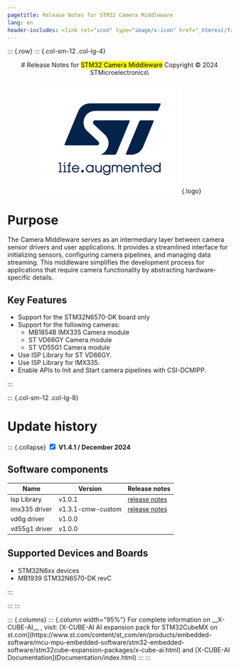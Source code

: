 ```yaml
---
pagetitle: Release Notes for STM32 Camera Middleware
lang: en
header-includes: <link rel="icon" type="image/x-icon" href="_htmresc/favicon.png" />
---
```


::: {.row}
::: {.col-sm-12 .col-lg-4}

<center>
# Release Notes for <mark>STM32 Camera Middleware</mark>
Copyright &copy; 2024 STMicroelectronics\

[![ST logo](_htmresc/st_logo_2020.png)](https://www.st.com){.logo}
</center>

# Purpose

The Camera Middleware serves as an intermediary layer between camera sensor drivers and user applications.
It provides a streamlined interface for initializing sensors, configuring camera pipelines, and managing data streaming.
This middleware simplifies the development process for applications that require camera functionality by abstracting hardware-specific details.

## Key Features

- Support for the STM32N6570-DK board only
- Support for the following cameras:
  - MB1854B IMX335 Camera module
  - ST VD66GY Camera module
  - ST VD55G1 Camera module
- Use ISP Library for ST VD66GY.
- Use ISP Library for IMX335.
- Enable APIs to Init and Start camera pipelines with CSI-DCMIPP.

:::

::: {.col-sm-12 .col-lg-8}
# Update history

::: {.collapse}
<input type="checkbox" id="collapse-section5" checked aria-hidden="true"/>
<label for="collapse-section5" aria-hidden="true">__V1.4.1 / December 2024__</label>
<div>

## Software components

| Name           | Version                  | Release notes
|-----           | -------                  | -------------
| Isp Library    | v1.0.1                   | [release notes](ISP_Library/README.md)
| imx335 driver  | v1.3.1-cmw-custom        | [release notes](sensors/imx335/Release_Notes.html)
| vd6g driver    | v1.0.0                   |
| vd55g1 driver  | v1.0.0                   |

## Supported Devices and Boards

- STM32N6xx devices
- MB1939 STM32N6570-DK revC

</div>
:::

:::
:::

<footer class="sticky">
::: {.columns}
::: {.column width="95%"}
For complete information on __X-CUBE-AI__ ,
visit: [X-CUBE-AI AI expansion pack for STM32CubeMX on st.com](https://www.st.com/content/st_com/en/products/embedded-software/mcu-mpu-embedded-software/stm32-embedded-software/stm32cube-expansion-packages/x-cube-ai.html) and [X-CUBE-AI Documentation](Documentation/index.html)
:::
:::
</footer>
